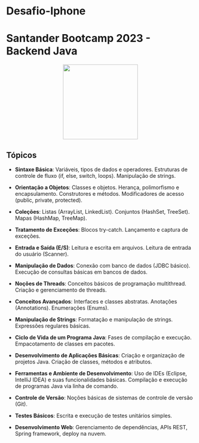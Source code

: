 # Desafio-Iphone

# Santander Bootcamp 2023 - Backend Java
<p align='center'>
<img src='https://hermes.dio.me/tracks/9631898e-a83c-4c04-aefd-a782ead2db8f.png' width='200' />
</p>

## Tópicos
- **Sintaxe Básica**:
    Variáveis, tipos de dados e operadores.
    Estruturas de controle de fluxo (if, else, switch, loops).
    Manipulação de strings.

- **Orientação a Objetos**:
    Classes e objetos.
    Herança, polimorfismo e encapsulamento.
    Construtores e métodos.
    Modificadores de acesso (public, private, protected).

- **Coleções**:
    Listas (ArrayList, LinkedList).
    Conjuntos (HashSet, TreeSet).
    Mapas (HashMap, TreeMap).

- **Tratamento de Exceções**:
    Blocos try-catch.
    Lançamento e captura de exceções.

- **Entrada e Saída (E/S)**:
    Leitura e escrita em arquivos.
    Leitura de entrada do usuário (Scanner).

- **Manipulação de Dados**:
    Conexão com banco de dados (JDBC básico).
    Execução de consultas básicas em bancos de dados.

- **Noções de Threads**:
    Conceitos básicos de programação multithread.
    Criação e gerenciamento de threads.

- **Conceitos Avançados**:
    Interfaces e classes abstratas.
    Anotações (Annotations).
    Enumerações (Enums).

- **Manipulação de Strings**:
    Formatação e manipulação de strings.
    Expressões regulares básicas.

- **Ciclo de Vida de um Programa Java**:
    Fases de compilação e execução.
    Empacotamento de classes em pacotes.

- **Desenvolvimento de Aplicações Básicas**:
    Criação e organização de projetos Java.
    Criação de classes, métodos e atributos.

- **Ferramentas e Ambiente de Desenvolvimento**:
    Uso de IDEs (Eclipse, IntelliJ IDEA) e suas funcionalidades básicas.
    Compilação e execução de programas Java via linha de comando.

- **Controle de Versão**:
    Noções básicas de sistemas de controle de versão (Git).

- **Testes Básicos**:
    Escrita e execução de testes unitários simples.

- **Desenvolvimento Web**: Gerenciamento de dependências, APIs REST, Spring framework, deploy na nuvem.

